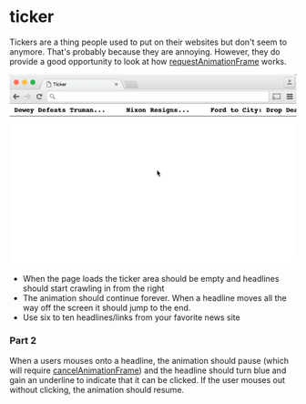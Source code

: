 # ticker
Tickers are a thing people used to put on their websites but don't seem to anymore. That's probably because they are annoying. However, they do provide a good opportunity to look at how <a href="https://developer.mozilla.org/en-US/docs/Web/API/window/requestAnimationFrame">requestAnimationFrame</a> works.

<img src="ticker.gif">


* When the page loads the ticker area should be empty and headlines should start crawling in from the right
* The animation should continue forever. When a headline moves all the way off the screen it should jump to the end.
* Use six to ten headlines/links from your favorite news site


### Part 2

When a users mouses onto a headline, the animation should pause (which will require <a href="https://developer.mozilla.org/en-US/docs/Web/API/Window/cancelAnimationFrame">cancelAnimationFrame</a>) and the headline should turn blue and gain an underline to indicate that it can be clicked. If the user mouses out without clicking, the animation should resume.
